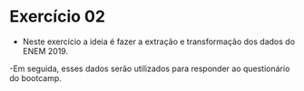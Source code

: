 # Exercício 02 

- Neste exercício a ideia é fazer a extração e transformação dos dados do ENEM 2019.

-Em seguida, esses dados serão utilizados para responder ao questionário do bootcamp. 
